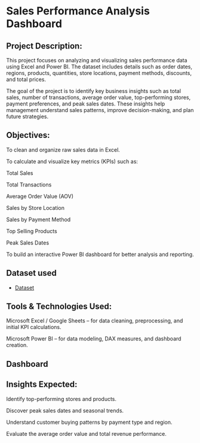 # Sales Performance Analysis Dashboard

## Project Description:

This project focuses on analyzing and visualizing sales performance data using Excel and Power BI. The dataset includes details such as order dates, regions, products, quantities, store locations, payment methods, discounts, and total prices.

The goal of the project is to identify key business insights such as total sales, number of transactions, average order value, top-performing stores, payment preferences, and peak sales dates. These insights help management understand sales patterns, improve decision-making, and plan future strategies.

## Objectives:

To clean and organize raw sales data in Excel.

To calculate and visualize key metrics (KPIs) such as:

Total Sales

Total Transactions

Average Order Value (AOV)

Sales by Store Location

Sales by Payment Method

Top Selling Products

Peak Sales Dates

To build an interactive Power BI dashboard for better analysis and reporting.

## Dataset used
- <a href="https://github.com/Shingate45/Sales-Performance-Analysis/blob/main/Product-Sales-Region%20(1).xlsx"> Dataset</a>

## Tools & Technologies Used:

Microsoft Excel / Google Sheets – for data cleaning, preprocessing, and initial KPI calculations.

Microsoft Power BI – for data modeling, DAX measures, and dashboard creation.


## Dashboard


## Insights Expected:

Identify top-performing stores and products.

Discover peak sales dates and seasonal trends.

Understand customer buying patterns by payment type and region.

Evaluate the average order value and total revenue performance.


